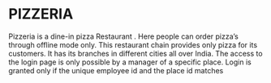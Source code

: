 # PIZZERIA
Pizzeria is a dine-in pizza Restaurant . Here people can order pizza’s through offline mode only. This restaurant chain provides only pizza for its customers. It has its branches in different cities all over India.
The access to the login page is only possible by a manager of a specific place. Login is granted only if the unique employee id and the place id matches
